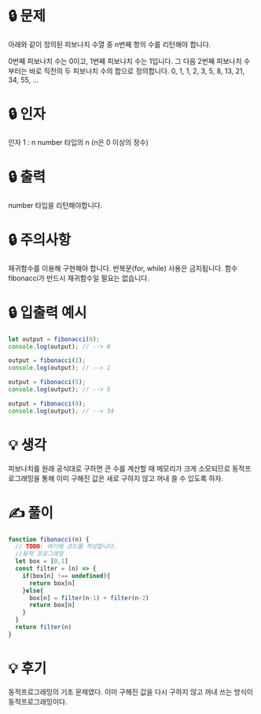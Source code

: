 # 🔒 문제


아래와 같이 정의된 피보나치 수열 중 n번째 항의 수를 리턴해야 합니다.

0번째 피보나치 수는 0이고, 1번째 피보나치 수는 1입니다. 그 다음 2번째 피보나치 수부터는 바로 직전의 두 피보나치 수의 합으로 정의합니다.
0, 1, 1, 2, 3, 5, 8, 13, 21, 34, 55, ...


# 🔒 인자

인자 1 : n
number 타입의 n (n은 0 이상의 정수)

# 🔒 출력

number 타입을 리턴해야합니다.

# 🔒 주의사항

재귀함수를 이용해 구현해야 합니다.
반복문(for, while) 사용은 금지됩니다.
함수 fibonacci가 반드시 재귀함수일 필요는 없습니다.


# 🔒 입출력 예시
```jsx
let output = fibonacci(0);
console.log(output); // --> 0

output = fibonacci(1);
console.log(output); // --> 1

output = fibonacci(5);
console.log(output); // --> 5

output = fibonacci(9);
console.log(output); // --> 34
```

# 💡 생각

피보나치를 원래 공식대로 구하면 큰 수를 계산할 때 메모리가 크게 소모되므로
동적프로그래밍을 통해 이미 구해진 값은 새로 구하지 않고 꺼내 쓸 수 있도록 하자.

# ✍ 풀이

```jsx
function fibonacci(n) {
  // TODO: 여기에 코드를 작성합니다.
  //동적 프로그래밍
  let box = [0,1]
  const filter = (n) => {
    if(box[n] !== undefined){
      return box[n]
    }else{
      box[n] = filter(n-1) + filter(n-2)
      return box[n]
    }
  }
  return filter(n)
}
```
# 💡 후기

동적프로그래밍의 기초 문제였다.
이미 구해진 값을 다시 구하지 않고 꺼내 쓰는 방식이 동적프로그래밍이다.

